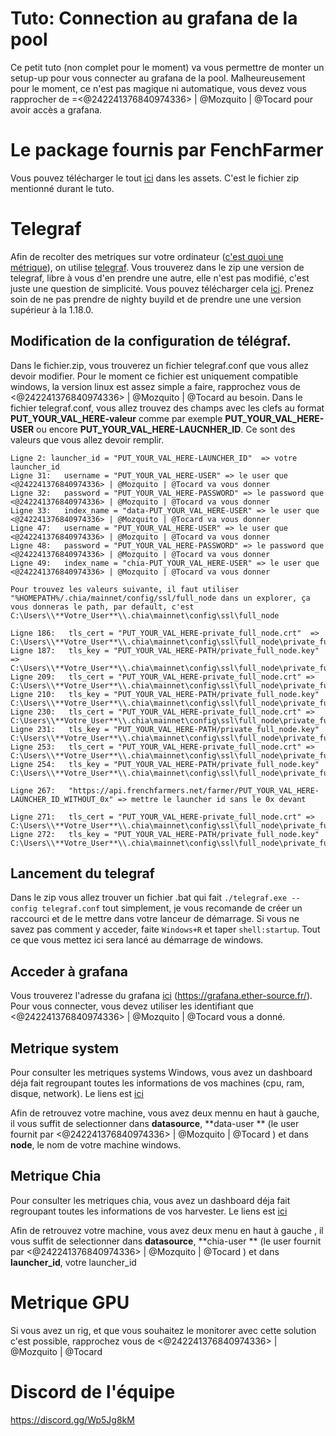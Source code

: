 # Tuto: Connection au grafana de la pool

Ce petit tuto (non complet pour le moment) va vous permettre de monter un setup-up pour vous connecter au grafana de la pool. Malheureusement pour le moment, ce n'est pas magique ni automatique, vous devez vous rapprocher de =<@242241376840974336> | @Mozquito | @Tocard pour avoir accès a grafana.


# Le package fournis par FenchFarmer

Vous pouvez télécharger le tout [ici](https://github.com/Tocard/FrenchFarmerMonitoring/releases) dans les assets. C'est le fichier zip mentionné durant le tuto.

# Telegraf

Afin de recolter des metriques sur votre ordinateur ([c'est quoi une métrique](https://fr.wikipedia.org/wiki/M%C3%A9trique_(logiciel))), on utilise [telegraf](https://www.influxdata.com/time-series-platform/telegraf/). Vous trouverez dans le zip une version de telegraf, libre à vous d'en prendre une autre, elle n'est pas modifié, c'est juste une question de simplicité.  Vous pouvez télécharger cela [ici](https://portal.influxdata.com/downloads/). Prenez soin de ne pas prendre de nighty buyild et de prendre une une version supérieur à la 1.18.0.

## Modification de la configuration de télégraf.

Dans le fichier.zip, vous trouverez un fichier telegraf.conf que vous allez devoir modifier. Pour le moment ce fichier est uniquement compatible windows, la version linux est assez simple a faire, rapprochez vous de <@242241376840974336> | @Mozquito | @Tocard au besoin.
Dans le fichier telegraf.conf, vous allez trouvez des champs avec les clefs au format **PUT_YOUR_VAL_HERE-valeur** comme par exemple **PUT_YOUR_VAL_HERE-USER** ou encore **PUT_YOUR_VAL_HERE-LAUCNHER_ID**. Ce sont des valeurs que vous allez devoir remplir.
	
	Ligne 2: launcher_id = "PUT_YOUR_VAL_HERE-LAUNCHER_ID"  => votre launcher_id
	Ligne 31:   username = "PUT_YOUR_VAL_HERE-USER" => le user que <@242241376840974336> | @Mozquito | @Tocard va vous donner
	Ligne 32:   password = "PUT_YOUR_VAL_HERE-PASSWORD" => le password que <@242241376840974336> | @Mozquito | @Tocard va vous donner
	Ligne 33:   index_name = "data-PUT_YOUR_VAL_HERE-USER" => le user que <@242241376840974336> | @Mozquito | @Tocard va vous donner
	Ligne 47:   username = "PUT_YOUR_VAL_HERE-USER" => le user que <@242241376840974336> | @Mozquito | @Tocard va vous donner
	Ligne 48:   password = "PUT_YOUR_VAL_HERE-PASSWORD" => le password que <@242241376840974336> | @Mozquito | @Tocard va vous donner
	Ligne 49:   index_name = "chia-PUT_YOUR_VAL_HERE-USER" => le user que <@242241376840974336> | @Mozquito | @Tocard va vous donner
	
	Pour trouvez les valeurs suivante, il faut utiliser  "%HOMEPATH%/.chia/mainnet/config/ssl/full_node dans un explorer, ça vous donneras le path, par default, c'est C:\Users\\**Votre_User**\\.chia\mainnet\config\ssl\full_node
	
	Ligne 186:   tls_cert = "PUT_YOUR_VAL_HERE-private_full_node.crt"  => C:\Users\\**Votre_User**\\.chia\mainnet\config\ssl\full_node\private_full_node.crt
	Ligne 187:   tls_key = "PUT_YOUR_VAL_HERE-PATH/private_full_node.key" => C:\Users\\**Votre_User**\\.chia\mainnet\config\ssl\full_node\private_full_node.key
	Ligne 209:   tls_cert = "PUT_YOUR_VAL_HERE-private_full_node.crt" => C:\Users\\**Votre_User**\\.chia\mainnet\config\ssl\full_node\private_full_node.crt
	Ligne 210:   tls_key = "PUT_YOUR_VAL_HERE-PATH/private_full_node.key" C:\Users\\**Votre_User**\\.chia\mainnet\config\ssl\full_node\private_full_node.key
	Ligne 230:   tls_cert = "PUT_YOUR_VAL_HERE-private_full_node.crt" => C:\Users\\**Votre_User**\\.chia\mainnet\config\ssl\full_node\private_full_node.crt
	Ligne 231:   tls_key = "PUT_YOUR_VAL_HERE-PATH/private_full_node.key" C:\Users\\**Votre_User**\\.chia\mainnet\config\ssl\full_node\private_full_node.key
	Ligne 253:   tls_cert = "PUT_YOUR_VAL_HERE-private_full_node.crt" => C:\Users\\**Votre_User**\\.chia\mainnet\config\ssl\full_node\private_full_node.crt
	Ligne 254:   tls_key = "PUT_YOUR_VAL_HERE-PATH/private_full_node.key" C:\Users\\**Votre_User**\\.chia\mainnet\config\ssl\full_node\private_full_node.key

    Ligne 267:   "https://api.frenchfarmers.net/farmer/PUT_YOUR_VAL_HERE-LAUNCHER_ID_WITHOUT_0x" => mettre le launcher id sans le 0x devant

	Ligne 271:   tls_cert = "PUT_YOUR_VAL_HERE-private_full_node.crt" => C:\Users\\**Votre_User**\\.chia\mainnet\config\ssl\full_node\private_full_node.crt
	Ligne 272:   tls_key = "PUT_YOUR_VAL_HERE-PATH/private_full_node.key" C:\Users\\**Votre_User**\\.chia\mainnet\config\ssl\full_node\private_full_node.key

## Lancement du telegraf

Dans le zip vous allez trouver un fichier .bat qui fait `./telegraf.exe --config telegraf.conf` tout simplement, je vous recomande de créer un raccourci et de le mettre dans votre lanceur de démarrage.
Si vous ne savez pas comment y acceder, faite `Windows+R` et taper `shell:startup`. Tout ce que vous mettez ici sera lancé au démarrage de windows.

## Acceder à grafana

Vous trouverez l'adresse du grafana [ici](https://grafana.ether-source.fr/) (https://grafana.ether-source.fr/). Pour vous connecter, vous devez utiliser les identifiant que <@242241376840974336> | @Mozquito | @Tocard vous a donné.

## Metrique system

Pour consulter les metriques systems Windows, vous avez un dashboard déja fait regroupant toutes les informations de vos machines (cpu, ram, disque, network). Le liens est [ici](https://grafana.ether-source.fr/d/NrfbdEi7z/stats-windows)

Afin de retrouvez votre machine, vous avez deux mennu en haut à gauche, il vous suffit de selectionner dans **datasource**,  **data-user **  (le user fournit par <@242241376840974336> | @Mozquito | @Tocard ) et dans **node**, le nom de votre machine windows.


## Metrique Chia

Pour consulter les metriques chia, vous avez un dashboard déja fait regroupant toutes les informations de vos harvester. Le liens est [ici](https://grafana.ether-source.fr/d/vvrimum7k/chia-monitor?orgId=4)

Afin de retrouvez votre machine, vous avez deux menu en haut à gauche , il vous suffit de selectionner dans **datasource**,  **chia-user **  (le user fournit par <@242241376840974336> | @Mozquito | @Tocard ) et dans **launcher_id**, votre launcher_id


# Metrique GPU

Si vous avez un rig, et que vous souhaitez le monitorer avec cette solution c'est possible, rapprochez vous de <@242241376840974336> | @Mozquito | @Tocard


# Discord de l'équipe

https://discord.gg/Wp5Jg8kM
